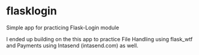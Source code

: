 # flasklogin
Simple app for practicing Flask-Login module

I ended up building on the this app to practice File Handling using flask_wtf and Payments using Intasend (intasend.com) as well.
